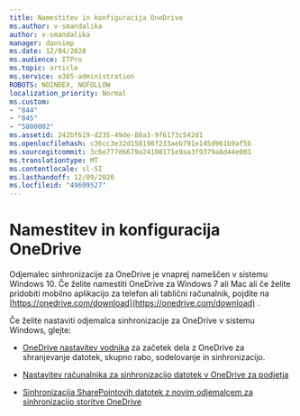 ```yaml
---
title: Namestitev in konfiguracija OneDrive
ms.author: v-smandalika
author: v-smandalika
manager: dansimp
ms.date: 12/04/2020
ms.audience: ITPro
ms.topic: article
ms.service: o365-administration
ROBOTS: NOINDEX, NOFOLLOW
localization_priority: Normal
ms.custom:
- "844"
- "845"
- "5800002"
ms.assetid: 242bf619-d235-49de-88a3-9f6173c542d1
ms.openlocfilehash: c36cc3e32d158198f233aeb791e145d961b9af5b
ms.sourcegitcommit: 3c6e777d6679a24108171e9aa3f9379a8d44e001
ms.translationtype: MT
ms.contentlocale: sl-SI
ms.lasthandoff: 12/09/2020
ms.locfileid: "49609527"
---
```

# <a name="install-and-configure-onedrive"></a>Namestitev in konfiguracija OneDrive

Odjemalec sinhronizacije za OneDrive je vnaprej nameščen v sistemu Windows 10. Če želite namestiti OneDrive za Windows 7 ali Mac ali če želite pridobiti mobilno aplikacijo za telefon ali tablični računalnik, pojdite na [https://onedrive.com/download](https://onedrive.com/download) .
  
Če želite nastaviti odjemalca sinhronizacije za OneDrive v sistemu Windows, glejte:
  
- [OneDrive nastavitev vodnika](https://admin.microsoft.com/adminportal/home#/modernonboarding/onedrivequickstartguide) za začetek dela z OneDrive za shranjevanje datotek, skupno rabo, sodelovanje in sinhronizacijo.

- [Nastavitev računalnika za sinhronizacijo datotek v OneDrive za podjetja](https://go.microsoft.com/fwlink/?linkid=533375)

- [Sinhronizacija SharePointovih datotek z novim odjemalcem za sinhronizacijo storitve OneDrive](https://go.microsoft.com/fwlink/?linkid=871666)
